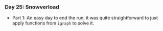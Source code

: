 ### Day 25: Snowverload

-   Part 1: An easy day to end the run, it was quite straightforward to just apply functions from `igraph` to solve it.
